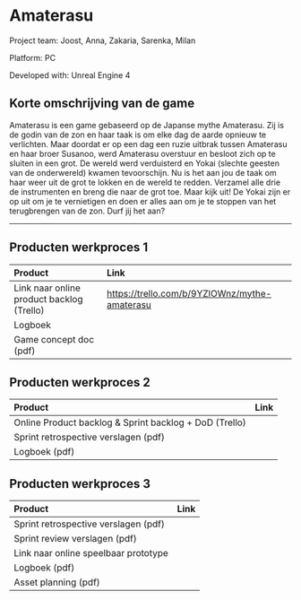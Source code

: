 # Amaterasu

Project team: Joost, Anna, Zakaria, Sarenka, Milan

Platform: PC

Developed with: Unreal Engine 4

## Korte omschrijving van de game
Amaterasu is een game gebaseerd op de Japanse mythe Amaterasu. Zij is de godin van de zon en haar taak is om elke dag de aarde opnieuw te verlichten. Maar doordat er op een dag een ruzie uitbrak tussen Amaterasu en haar broer Susanoo, werd Amaterasu overstuur en besloot zich op te sluiten in een grot. De wereld werd verduisterd en Yokai (slechte geesten van de onderwereld) kwamen tevoorschijn. Nu is het aan jou de taak om haar weer uit de grot te lokken en de wereld te redden. Verzamel alle drie de instrumenten en breng die naar de grot toe. Maar kijk uit! De Yokai zijn er op uit om je te vernietigen en doen er alles aan om je te stoppen van het terugbrengen van de zon. Durf jij het aan?

---
## Producten werkproces 1

| Product | Link |
| :--- | :--- |
| Link naar online product backlog (Trello) | https://trello.com/b/9YZlOWnz/mythe-amaterasu
| Logboek | 
| Game concept doc (pdf) | 

## Producten werkproces 2

| Product | Link |
| :--- | :--- |
| Online Product backlog & Sprint backlog + DoD (Trello)	| 
| Sprint retrospective verslagen (pdf) | 
| Logboek (pdf)	| 

## Producten werkproces 3

| Product | Link |
| :--- | :--- |
| Sprint retrospective verslagen (pdf) | 
| Sprint review verslagen (pdf)	 | 
| Link naar online speelbaar prototype | 
| Logboek (pdf)	|
| Asset planning (pdf) |
